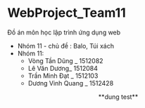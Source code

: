 # WebProject_Team11
Đồ án môn học lập trình ứng dụng web
+ Nhóm 11 - chủ đề : Balo, Túi xách
+ Nhóm 11:
    + Vòng Tần Dũng _ 1512082
    + Lê Văn Dương_ 1512084
    + Trần Minh Đạt _ 1512103
    + Dương Vinh Quang _ 1512428


<center>**dung test**</center>
